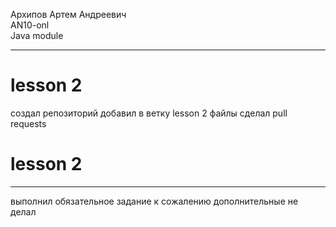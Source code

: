 Архипов Артем Андреевич <br>
AN10-onl<br>
Java module
<hr>
<h1> lesson 2 </h1>
создал репозиторий 
добавил в ветку lesson 2 файлы
сделал pull requests <br>
<h1> lesson 2 </h1>
<hr>
выполнил обязательное задание 
к сожалению дополнительные не делал 
